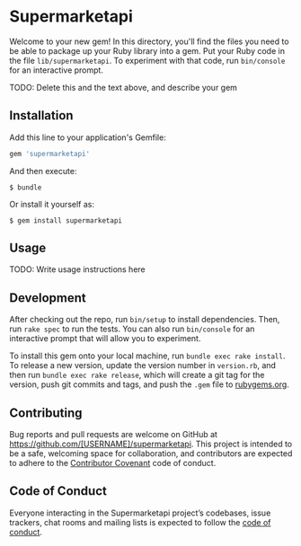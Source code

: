 # Supermarketapi

Welcome to your new gem! In this directory, you'll find the files you need to be able to package up your Ruby library into a gem. Put your Ruby code in the file `lib/supermarketapi`. To experiment with that code, run `bin/console` for an interactive prompt.

TODO: Delete this and the text above, and describe your gem

## Installation

Add this line to your application's Gemfile:

```ruby
gem 'supermarketapi'
```

And then execute:

    $ bundle

Or install it yourself as:

    $ gem install supermarketapi

## Usage

TODO: Write usage instructions here

## Development

After checking out the repo, run `bin/setup` to install dependencies. Then, run `rake spec` to run the tests. You can also run `bin/console` for an interactive prompt that will allow you to experiment.

To install this gem onto your local machine, run `bundle exec rake install`. To release a new version, update the version number in `version.rb`, and then run `bundle exec rake release`, which will create a git tag for the version, push git commits and tags, and push the `.gem` file to [rubygems.org](https://rubygems.org).

## Contributing

Bug reports and pull requests are welcome on GitHub at https://github.com/[USERNAME]/supermarketapi. This project is intended to be a safe, welcoming space for collaboration, and contributors are expected to adhere to the [Contributor Covenant](http://contributor-covenant.org) code of conduct.

## Code of Conduct

Everyone interacting in the Supermarketapi project’s codebases, issue trackers, chat rooms and mailing lists is expected to follow the [code of conduct](https://github.com/[USERNAME]/supermarketapi/blob/master/CODE_OF_CONDUCT.md).
